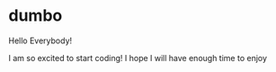 # dumbo

Hello Everybody! 

I am so excited to start coding! 
I hope I will have enough time to enjoy 
